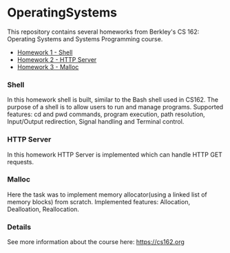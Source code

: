 # OperatingSystems

This repository contains several homeworks from Berkley's CS 162: Operating Systems and Systems Programming course.

* [Homework 1 - Shell](#Shell)
* [Homework 2 - HTTP Server](#HTTP-Server)
* [Homework 3 - Malloc](#Malloc)

### Shell
In this homework shell is built, similar to the Bash shell used in CS162. The purpose of a shell is to allow users to run and manage programs. Supported features: cd and pwd commands, program execution, path resolution, Input/Output redirection, Signal handling and Terminal control. 

### HTTP Server
In this homework HTTP Server is implemented which can handle HTTP GET requests. 

### Malloc
Here the task was to implement memory allocator(using a linked list of memory blocks) from scratch. Implemented features: Allocation, Dealloation, Reallocation.

### Details
See more information about the course here: https://cs162.org
